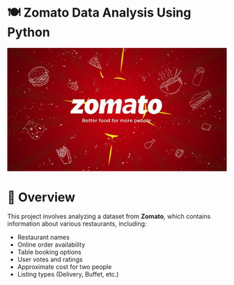# 🍽️ Zomato Data Analysis Using Python
![Zomato](https://github.com/132006-bhumi/Zomato-Python-Project/blob/main/Zomato%20Logo.jpeg)
# 📌 Overview
This project involves analyzing a dataset from **Zomato**, which contains information about various restaurants, including:

- Restaurant names
- Online order availability
- Table booking options
- User votes and ratings
- Approximate cost for two people
- Listing types (Delivery, Buffet, etc.)
